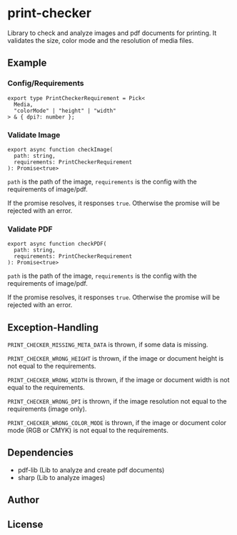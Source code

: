# print-checker

Library to check and analyze images and pdf documents for printing. It validates the size, color mode and the resolution of media files.

## Example

### Config/Requirements

```
export type PrintCheckerRequirement = Pick<
  Media,
  "colorMode" | "height" | "width"
> & { dpi?: number };
```

### Validate Image

```
export async function checkImage(
  path: string,
  requirements: PrintCheckerRequirement
): Promise<true>
```

`path` is the path of the image,
`requirements` is the config with the requirements of image/pdf.

If the promise resolves, it responses `true`. Otherwise the promise will be rejected with an error.

### Validate PDF

```
export async function checkPDF(
  path: string,
  requirements: PrintCheckerRequirement
): Promise<true>
```

`path` is the path of the image,
`requirements` is the config with the requirements of image/pdf.

If the promise resolves, it responses `true`. Otherwise the promise will be rejected with an error.

## Exception-Handling

`PRINT_CHECKER_MISSING_META_DATA` is thrown, if some data is missing.

`PRINT_CHECKER_WRONG_HEIGHT` is thrown, if the image or document height is not equal to the requirements.

`PRINT_CHECKER_WRONG_WIDTH` is thrown, if the image or document width is not equal to the requirements.

`PRINT_CHECKER_WRONG_DPI` is thrown, if the image resolution not equal to the requirements (image only).

`PRINT_CHECKER_WRONG_COLOR_MODE` is thrown, if the image or document color mode (RGB or CMYK) is not equal to the requirements.

## Dependencies

- pdf-lib (Lib to analyze and create pdf documents)
- sharp (Lib to analyze images)

## Author

## License
